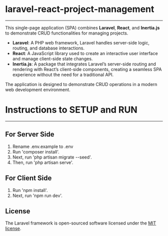 # laravel-react-project-management

---

This single-page application (SPA) combines **Laravel**, **React**, and **Inertia.js** to demonstrate CRUD functionalities for managing projects. 

- **Laravel**: A PHP web framework, Laravel handles server-side logic, routing, and database interactions.
- **React**: A JavaScript library used to create an interactive user interface and manage client-side state changes.
- **Inertia.js**: A package that integrates Laravel’s server-side routing and rendering with React’s client-side components, creating a seamless SPA experience without the need for a traditional API.

The application is designed to demonstrate CRUD operations in a modern web development environment.

# Instructions to SETUP and RUN

---

## For Server Side

1. Rename .env.example to .env
2. Run 'composer install'.
3. Next, run 'php artisan migrate --seed'.
4. Then, run 'php artisan serve'.

## For Client Side

1. Run 'npm install'.
2. Next, run 'npm run dev'.

## License

The Laravel framework is open-sourced software licensed under the [MIT license](https://opensource.org/licenses/MIT).
